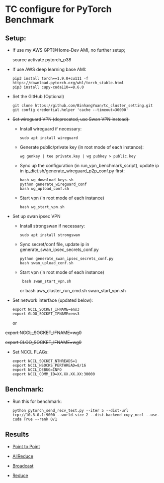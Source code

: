 # TC configure for PyTorch Benchmark

## Setup:

- If use my AWS GPT@Home-Dev AMI, no further setup; 
      
     source activate pytorch_p38

- If use AWS deep learning base AMI:

      pip3 install torch==1.9.0+cu111 -f https://download.pytorch.org/whl/torch_stable.html
      pip3 install cupy-cuda110==8.6.0


- Set the GitHub (Optional) 

      git clone https://github.com/BinhangYuan/tc_cluster_setting.git
      git config credential.helper 'cache --timeout=30000'

- <del>Set wireguard VPN (deprecated, use Swan VPN instead):

  - Install wireguard if necessary:
      
        sudo apt install wireguard

  - Generate public/private key (in root mode of each instance):
        
        wg genkey | tee private.key | wg pubkey > public.key
  
  - Sync up the configuration (in run_vpn_benchmark_script), update ip in ip_dict.sh/generate_wireguard_p2p_conf.py first: 
        
        bash wg_download_keys.sh
        python generate_wireguard_conf
        bash wg_upload_conf.sh
  
  - Start vpn (in root mode of each instance)

        bash wg_start_vpn.sh

- Set up swan ipsec VPN
  - Install strongswan if necessary:
      
        sudo apt install strongswan
  - Sync secret/conf file, update ip in generate_swan_ipsec_secrets_conf.py
        
        python generate_swan_ipsec_secrets_conf.py
        bash swan_upload_conf.sh
  
  - Start vpn (in root mode of each instance)
        
         bash swan_start_vpn.sh
    or
         bash aws_cluster_run_cmd.sh swan_start_vpn.sh


- Set network interface (updated below):

      export NCCL_SOCKET_IFNAME=ens3
      export GLOO_SOCKET_IFNAME=ens3
  or    

<del>export NCCL_SOCKET_IFNAME=wg0<del> 

<del>export GLOO_SOCKET_IFNAME=wg0<del>


- Set NCCL FLAGs:

      export NCCL_SOCKET_NTHREADS=1
      export NCCL_NSOCKS_PERTHREAD=8/16
      export NCCL_DEBUG=INFO
      export NCCL_COMM_ID=XX.XX.XX.XX:30000


## Benchmark:

- Run this for benchmark:

      python pytorch_send_recv_test.py --iter 5 --dist-url tcp://10.8.0.1:9000 --world-size 2 --dist-backend cupy_nccl --use-cuda True --rank 0/1

## Results 

- [Point to Point](./results/p2p.md)

- [AllReduce](./results/allreduce.md)

- [Broadcast](./results/broadcast.md)

- [Reduce](./results/reduce.md)






